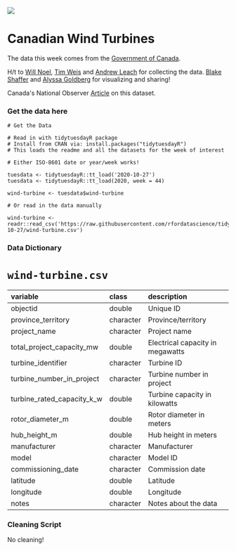 ![](https://www.nationalobserver.com/sites/nationalobserver.com/files/styles/nat_header_full_size/public/img/2020/10/22/mooselake.jpg?itok=m3LaBMvd)

# Canadian Wind Turbines

The data this week comes from the [Government of Canada](https://open.canada.ca/data/en/dataset/79fdad93-9025-49ad-ba16-c26d718cc070). 

H/t to [Will Noel](https://twitter.com/OneWindyBoy), [Tim Weis](https://twitter.com/TimWeisAB/status/1277767327744811010?s=20) and [Andrew Leach](https://twitter.com/andrew_leach/status/1277785178891448320?s=20) for collecting the data. [Blake Shaffer](https://twitter.com/bcshaffer/status/1319662302254092290) and [Alyssa Goldberg](https://twitter.com/WireMonkey) for visualizing and sharing!

Canada's National Observer [Article](https://www.nationalobserver.com/2020/10/23/news/wind-turbine-database-canada) on this dataset.

### Get the data here

```{r}
# Get the Data

# Read in with tidytuesdayR package 
# Install from CRAN via: install.packages("tidytuesdayR")
# This loads the readme and all the datasets for the week of interest

# Either ISO-8601 date or year/week works!

tuesdata <- tidytuesdayR::tt_load('2020-10-27')
tuesdata <- tidytuesdayR::tt_load(2020, week = 44)

wind-turbine <- tuesdata$wind-turbine

# Or read in the data manually

wind-turbine <- readr::read_csv('https://raw.githubusercontent.com/rfordatascience/tidytuesday/master/data/2020/2020-10-27/wind-turbine.csv')

```
### Data Dictionary

# `wind-turbine.csv`

|variable                   |class     |description |
|:--------------------------|:---------|:-----------|
|objectid                   |double    | Unique ID |
|province_territory         |character | Province/territory |
|project_name               |character | Project name |
|total_project_capacity_mw  |double    | Electrical capacity in megawatts |
|turbine_identifier         |character | Turbine ID |
|turbine_number_in_project  |character | Turbine number in project|
|turbine_rated_capacity_k_w |double    | Turbine capacity in kilowatts |
|rotor_diameter_m           |double    | Rotor diameter in meters |
|hub_height_m               |double    | Hub height in meters |
|manufacturer               |character | Manufacturer |
|model                      |character | Model ID |
|commissioning_date         |character | Commission date|
|latitude                   |double    | Latitude |
|longitude                  |double    | Longitude |
|notes                      |character | Notes about the data|

### Cleaning Script

No cleaning!

